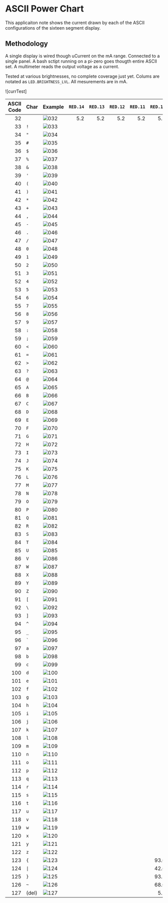 # ASCII Power Chart
This applicaiton note shows the current drawn by each of the ASCII configurations of the sixteen segment display.

## Methodology
A single display is wired though uCurrent on the mA range. Connected to a single panel. A bash sctipt running on a pi-zero goes thougth entire ASCII set. A multimeter reads the output voltage as a current.

Tested at various brightnesses, no complete coverage just yet. Colums are notated as `LED.BRIGHTNESS_LVL`. All mesurements are in mA.

![currTest]

| ASCII Code | Char    | Example | `RED.14` | `RED.13` | `RED.12` | `RED.11` | `RED.10` | `RED.04` | `RED.02` | `RED.01` |
| ----------:| ------- | ------- | --------:| --------:| --------:| --------:| --------:| --------:| --------:| --------:|
|         32 | ` `     | ![032]  |      5.2 |      5.2 |      5.2 |      5.2 |      5.2 |      5.2 |      5.2 |      5.2 |
|         33 | `!`     | ![033]  |          |          |          |          |          |          |          |          |
|         34 | `"`     | ![034]  |          |          |          |          |          |          |          |          |
|         35 | `#`     | ![035]  |          |          |          |          |          |          |          |          |
|         36 | `$`     | ![036]  |          |          |          |          |          |          |          |          |
|         37 | `%`     | ![037]  |          |          |          |          |          |          |          |          |
|         38 | `&`     | ![038]  |          |          |          |          |          |          |          |          |
|         39 | `'`     | ![039]  |          |          |          |          |          |          |          |          |
|         40 | `(`     | ![040]  |          |          |          |          |          |          |          |          |
|         41 | `)`     | ![041]  |          |          |          |          |          |          |          |          |
|         42 | `*`     | ![042]  |          |          |          |          |          |          |          |          |
|         43 | `+`     | ![043]  |          |          |          |          |          |          |          |          |
|         44 | `,`     | ![044]  |          |          |          |          |          |          |          |          |
|         45 | `-`     | ![045]  |          |          |          |          |          |          |          |          |
|         46 | `.`     | ![046]  |          |          |          |          |          |          |          |          |
|         47 | `/`     | ![047]  |          |          |          |          |          |          |          |          |
|         48 | `0`     | ![048]  |          |          |          |          |          |          |          |          |
|         49 | `1`     | ![049]  |          |          |          |          |          |          |          |          |
|         50 | `2`     | ![050]  |          |          |          |          |          |          |          |          |
|         51 | `3`     | ![051]  |          |          |          |          |          |          |          |          |
|         52 | `4`     | ![052]  |          |          |          |          |          |          |          |          |
|         53 | `5`     | ![053]  |          |          |          |          |          |          |          |          |
|         54 | `6`     | ![054]  |          |          |          |          |          |          |          |          |
|         55 | `7`     | ![055]  |          |          |          |          |          |          |          |          |
|         56 | `8`     | ![056]  |          |          |          |          |          |          |          |          |
|         57 | `9`     | ![057]  |          |          |          |          |          |          |          |          |
|         58 | `:`     | ![058]  |          |          |          |          |          |          |          |          |
|         59 | `;`     | ![059]  |          |          |          |          |          |          |          |          |
|         60 | `<`     | ![060]  |          |          |          |          |          |          |          |          |
|         61 | `=`     | ![061]  |          |          |          |          |          |          |          |          |
|         62 | `>`     | ![062]  |          |          |          |          |          |          |          |          |
|         63 | `?`     | ![063]  |          |          |          |          |          |          |          |          |
|         64 | `@`     | ![064]  |          |          |          |          |          |          |          |          |
|         65 | `A`     | ![065]  |          |          |          |          |          |          |          |          |
|         66 | `B`     | ![066]  |          |          |          |          |          |          |          |          |
|         67 | `C`     | ![067]  |          |          |          |          |          |          |          |          |
|         68 | `D`     | ![068]  |          |          |          |          |          |          |          |          |
|         69 | `E`     | ![069]  |          |          |          |          |          |          |          |          |
|         70 | `F`     | ![070]  |          |          |          |          |          |          |          |          |
|         71 | `G`     | ![071]  |          |          |          |          |          |          |          |          |
|         72 | `H`     | ![072]  |          |          |          |          |          |          |          |          |
|         73 | `I`     | ![073]  |          |          |          |          |          |          |          |          |
|         74 | `J`     | ![074]  |          |          |          |          |          |          |          |          |
|         75 | `K`     | ![075]  |          |          |          |          |          |          |          |          |
|         76 | `L`     | ![076]  |          |          |          |          |          |          |          |          |
|         77 | `M`     | ![077]  |          |          |          |          |          |          |          |          |
|         78 | `N`     | ![078]  |          |          |          |          |          |          |          |          |
|         79 | `O`     | ![079]  |          |          |          |          |          |          |          |          |
|         80 | `P`     | ![080]  |          |          |          |          |          |          |          |          |
|         81 | `Q`     | ![081]  |          |          |          |          |          |          |          |          |
|         82 | `R`     | ![082]  |          |          |          |          |          |          |          |          |
|         83 | `S`     | ![083]  |          |          |          |          |          |          |          |          |
|         84 | `T`     | ![084]  |          |          |          |          |          |          |          |          |
|         85 | `U`     | ![085]  |          |          |          |          |          |          |          |          |
|         86 | `V`     | ![086]  |          |          |          |          |          |          |          |          |
|         87 | `W`     | ![087]  |          |          |          |          |          |          |          |          |
|         88 | `X`     | ![088]  |          |          |          |          |          |          |          |          |
|         89 | `Y`     | ![089]  |          |          |          |          |          |          |          |          |
|         90 | `Z`     | ![090]  |          |          |          |          |          |          |          |          |
|         91 | `[`     | ![091]  |          |          |          |          |          |          |          |          |
|         92 | `\`     | ![092]  |          |          |          |          |          |          |          |          |
|         93 | `]`     | ![093]  |          |          |          |          |          |          |          |          |
|         94 | `^`     | ![094]  |          |          |          |          |          |          |          |          |
|         95 | `_`     | ![095]  |          |          |          |          |          |          |          |          |
|         96 | `` ` `` | ![096]  |          |          |          |          |          |          |          |          |
|         97 | `a`     | ![097]  |          |          |          |          |          |          |          |          |
|         98 | `b`     | ![098]  |          |          |          |          |          |          |          |          |
|         99 | `c`     | ![099]  |          |          |          |          |          |          |          |          |
|        100 | `d`     | ![100]  |          |          |          |          |          |          |          |          |
|        101 | `e`     | ![101]  |          |          |          |          |          |          |          |          |
|        102 | `f`     | ![102]  |          |          |          |          |          |          |          |          |
|        103 | `g`     | ![103]  |          |          |          |          |          |          |          |          |
|        104 | `h`     | ![104]  |          |          |          |          |          |          |          |          |
|        105 | `i`     | ![105]  |          |          |          |          |          |          |          |          |
|        106 | `j`     | ![106]  |          |          |          |          |          |          |          |          |
|        107 | `k`     | ![107]  |          |          |          |          |          |          |          |          |
|        108 | `l`     | ![108]  |          |          |          |          |          |          |          |          |
|        109 | `m`     | ![109]  |          |          |          |          |          |          |          |          |
|        110 | `n`     | ![110]  |          |          |          |          |          |          |          |          |
|        111 | `o`     | ![111]  |          |          |          |          |          |          |          |          |
|        112 | `p`     | ![112]  |          |          |          |          |          |          |          |          |
|        113 | `q`     | ![113]  |          |          |          |          |          |          |          |          |
|        114 | `r`     | ![114]  |          |          |          |          |          |          |          |          |
|        115 | `s`     | ![115]  |          |          |          |          |          |          |          |          |
|        116 | `t`     | ![116]  |          |          |          |          |          |          |          |          |
|        117 | `u`     | ![117]  |          |          |          |          |          |          |          |          |
|        118 | `v`     | ![118]  |          |          |          |          |          |          |          |          |
|        119 | `w`     | ![119]  |          |          |          |          |          |          |          |          |
|        120 | `x`     | ![120]  |          |          |          |          |          |          |          |          |
|        121 | `y`     | ![121]  |          |          |          |          |          |          |          |          |
|        122 | `z`     | ![122]  |          |          |          |          |          |          |          |          |
|        123 | `{`     | ![123]  |          |          |          |          |    93.0  |          |          |          |
|        124 | `\|`    | ![124]  |          |          |          |          |    42.6  |          |          |          |
|        125 | `}`     | ![125]  |          |          |          |          |    93.7  |          |          |          |
|        126 | `~`     | ![126]  |          |          |          |          |    68.0  |          |          |          |
|        127 | (del)   | ![127]  |          |          |          |          |     5.2  |          |          |          |


<!-- Test Stand -->



<!-- Charachters -->
[032]: ./char/032.jpg 
[033]: ./char/033.jpg 
[034]: ./char/034.jpg 
[035]: ./char/035.jpg 
[036]: ./char/036.jpg 
[037]: ./char/037.jpg 
[038]: ./char/038.jpg 
[039]: ./char/039.jpg 
[040]: ./char/040.jpg 
[041]: ./char/041.jpg 
[042]: ./char/042.jpg 
[043]: ./char/043.jpg 
[044]: ./char/044.jpg 
[045]: ./char/045.jpg
[046]: ./char/046.jpg
[047]: ./char/047.jpg
[048]: ./char/048.jpg
[049]: ./char/049.jpg
[050]: ./char/050.jpg
[051]: ./char/051.jpg
[052]: ./char/052.jpg
[053]: ./char/053.jpg
[054]: ./char/054.jpg
[055]: ./char/055.jpg
[056]: ./char/056.jpg
[057]: ./char/057.jpg
[058]: ./char/058.jpg
[059]: ./char/059.jpg
[060]: ./char/060.jpg
[061]: ./char/061.jpg
[062]: ./char/062.jpg
[063]: ./char/063.jpg
[064]: ./char/064.jpg
[065]: ./char/065.jpg
[066]: ./char/066.jpg
[067]: ./char/067.jpg
[068]: ./char/068.jpg
[069]: ./char/069.jpg
[070]: ./char/070.jpg
[071]: ./char/071.jpg
[072]: ./char/072.jpg
[073]: ./char/073.jpg
[074]: ./char/074.jpg
[075]: ./char/075.jpg
[076]: ./char/076.jpg
[077]: ./char/077.jpg
[078]: ./char/078.jpg
[079]: ./char/079.jpg
[080]: ./char/080.jpg
[081]: ./char/081.jpg
[082]: ./char/082.jpg
[083]: ./char/083.jpg
[084]: ./char/084.jpg
[085]: ./char/085.jpg
[086]: ./char/086.jpg
[087]: ./char/087.jpg
[088]: ./char/088.jpg
[089]: ./char/089.jpg
[090]: ./char/090.jpg
[091]: ./char/091.jpg
[092]: ./char/092.jpg
[093]: ./char/093.jpg
[094]: ./char/094.jpg
[095]: ./char/095.jpg
[096]: ./char/096.jpg
[097]: ./char/097.jpg
[098]: ./char/098.jpg
[099]: ./char/099.jpg
[100]: ./char/100.jpg
[101]: ./char/101.jpg
[102]: ./char/102.jpg
[103]: ./char/103.jpg
[104]: ./char/104.jpg
[105]: ./char/105.jpg
[106]: ./char/106.jpg
[107]: ./char/107.jpg
[108]: ./char/108.jpg
[109]: ./char/109.jpg
[110]: ./char/110.jpg
[111]: ./char/111.jpg
[112]: ./char/112.jpg
[113]: ./char/113.jpg
[114]: ./char/114.jpg
[115]: ./char/115.jpg
[116]: ./char/116.jpg
[117]: ./char/117.jpg
[118]: ./char/118.jpg
[119]: ./char/119.jpg
[120]: ./char/120.jpg
[121]: ./char/121.jpg
[122]: ./char/122.jpg
[123]: ./char/123.jpg
[124]: ./char/124.jpg
[125]: ./char/125.jpg
[126]: ./char/126.jpg
[127]: ./char/127.jpg